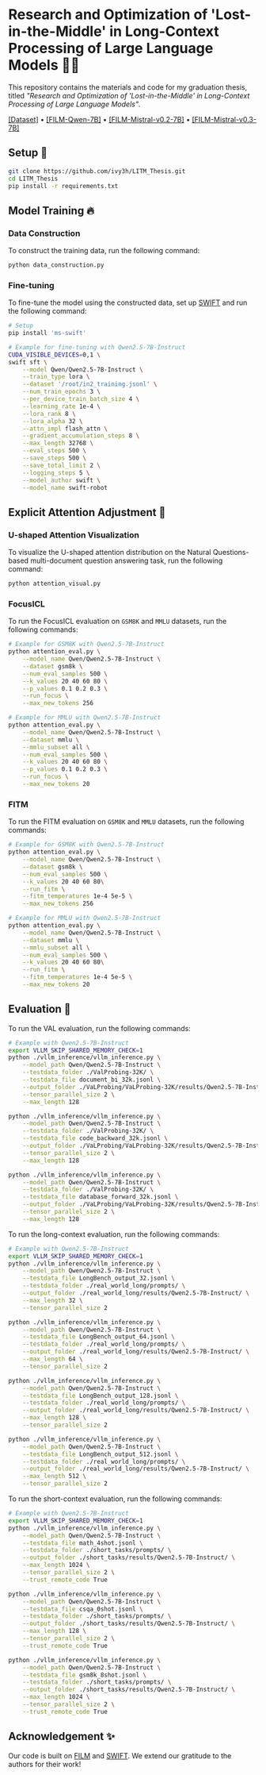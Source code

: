 # Research and Optimization of 'Lost-in-the-Middle' in Long-Context Processing of Large Language Models 🧚‍♀️

This repository contains the materials and code for my graduation thesis, titled *"Research and Optimization of 'Lost-in-the-Middle' in Long-Context Processing of Large Language Models"*.

[[Dataset]](https://huggingface.co/datasets/JiayiHe/IN2_Training) • [[FILM-Qwen-7B]](https://www.modelscope.cn/models/Jiayihe/FILM-Qwen-7B) • [[FILM-Mistral-v0.2-7B]](https://www.modelscope.cn/models/Jiayihe/FILM-Mistral-v0.2-7B) • [[FILM-Mistral-v0.3-7B]](https://www.modelscope.cn/models/Jiayihe/FILM-Mistral-v0.3-7B) 


## Setup 🚀
```bash
git clone https://github.com/ivy3h/LITM_Thesis.git
cd LITM_Thesis
pip install -r requirements.txt
```



## Model Training 🔥

### Data Construction
To construct the training data, run the following command:
```bash
python data_construction.py
```

### Fine-tuning
To fine-tune the model using the constructed data, set up [SWIFT](https://swift.readthedocs.io/en/latest/) and run the following command:
```bash
# Setup
pip install 'ms-swift'

# Example for fine-tuning with Qwen2.5-7B-Instruct
CUDA_VISIBLE_DEVICES=0,1 \
swift sft \
    --model Qwen/Qwen2.5-7B-Instruct \
    --train_type lora \
    --dataset '/root/in2_training.jsonl' \
    --num_train_epochs 3 \
    --per_device_train_batch_size 4 \
    --learning_rate 1e-4 \
    --lora_rank 8 \
    --lora_alpha 32 \
    --attn_impl flash_attn \
    --gradient_accumulation_steps 8 \
    --max_length 32768 \
    --eval_steps 500 \
    --save_steps 500 \
    --save_total_limit 2 \
    --logging_steps 5 \
    --model_author swift \
    --model_name swift-robot
```


## Explicit Attention Adjustment 🎯


### U-shaped Attention Visualization

To visualize the U-shaped attention distribution on the Natural Questions-based multi-document question answering task, run the following command:

```bash
python attention_visual.py
```

### FocusICL

To run the FocusICL evaluation on `GSM8K` and `MMLU` datasets, run the following commands:

```bash
# Example for GSM8K with Qwen2.5-7B-Instruct
python attention_eval.py \
    --model_name Qwen/Qwen2.5-7B-Instruct \
    --dataset gsm8k \
    --num_eval_samples 500 \
    --k_values 20 40 60 80 \
    --p_values 0.1 0.2 0.3 \
    --run_focus \
    --max_new_tokens 256

# Example for MMLU with Qwen2.5-7B-Instruct
python attention_eval.py \
    --model_name Qwen/Qwen2.5-7B-Instruct \
    --dataset mmlu \
    --mmlu_subset all \
    --num_eval_samples 500 \
    --k_values 20 40 60 80 \
    --p_values 0.1 0.2 0.3 \
    --run_focus \
    --max_new_tokens 20
```

### FITM

To run the FITM evaluation on `GSM8K` and `MMLU` datasets, run the following commands:

```bash
# Example for GSM8K with Qwen2.5-7B-Instruct
python attention_eval.py \
    --model_name Qwen/Qwen2.5-7B-Instruct \
    --dataset gsm8k \
    --num_eval_samples 500 \
    --k_values 20 40 60 80\
    --run_fitm \
    --fitm_temperatures 1e-4 5e-5 \
    --max_new_tokens 256

# Example for MMLU with Qwen2.5-7B-Instruct
python attention_eval.py \
    --model_name Qwen/Qwen2.5-7B-Instruct \
    --dataset mmlu \
    --mmlu_subset all \
    --num_eval_samples 500 \
    --k_values 20 40 60 80\
    --run_fitm \
    --fitm_temperatures 1e-4 5e-5 \
    --max_new_tokens 20 
```

## Evaluation 💫

To run the VAL evaluation, run the following commands:
```bash
# Example with Qwen2.5-7B-Instruct
export VLLM_SKIP_SHARED_MEMORY_CHECK=1
python ./vllm_inference/vllm_inference.py \
    --model_path Qwen/Qwen2.5-7B-Instruct \
    --testdata_folder ./ValProbing-32K/ \
    --testdata_file document_bi_32k.jsonl \
    --output_folder ./VaLProbing/VaLProbing-32K/results/Qwen2.5-7B-Instruct/ \
    --tensor_parallel_size 2 \
    --max_length 128

python ./vllm_inference/vllm_inference.py \
    --model_path Qwen/Qwen2.5-7B-Instruct \
    --testdata_folder ./ValProbing-32K/ \
    --testdata_file code_backward_32k.jsonl \
    --output_folder ./VaLProbing/VaLProbing-32K/results/Qwen2.5-7B-Instruct/ \
    --tensor_parallel_size 2 \
    --max_length 128

python ./vllm_inference/vllm_inference.py \
    --model_path Qwen/Qwen2.5-7B-Instruct \
    --testdata_folder ./ValProbing-32K/ \
    --testdata_file database_forward_32k.jsonl \
    --output_folder ./VaLProbing/VaLProbing-32K/results/Qwen2.5-7B-Instruct/ \
    --tensor_parallel_size 2 \
    --max_length 128
```

To run the long-context evaluation, run the following commands:
```bash
# Example with Qwen2.5-7B-Instruct
export VLLM_SKIP_SHARED_MEMORY_CHECK=1
python ./vllm_inference/vllm_inference.py \
    --model_path Qwen/Qwen2.5-7B-Instruct \
    --testdata_file LongBench_output_32.jsonl \
    --testdata_folder ./real_world_long/prompts/ \
    --output_folder ./real_world_long/results/Qwen2.5-7B-Instruct/ \
    --max_length 32 \
    --tensor_parallel_size 2

python ./vllm_inference/vllm_inference.py \
    --model_path Qwen/Qwen2.5-7B-Instruct \
    --testdata_file LongBench_output_64.jsonl \
    --testdata_folder ./real_world_long/prompts/ \
    --output_folder ./real_world_long/results/Qwen2.5-7B-Instruct/ \
    --max_length 64 \
    --tensor_parallel_size 2

python ./vllm_inference/vllm_inference.py \
    --model_path Qwen/Qwen2.5-7B-Instruct \
    --testdata_file LongBench_output_128.jsonl \
    --testdata_folder ./real_world_long/prompts/ \
    --output_folder ./real_world_long/results/Qwen2.5-7B-Instruct/ \
    --max_length 128 \
    --tensor_parallel_size 2

python ./vllm_inference/vllm_inference.py \
    --model_path Qwen/Qwen2.5-7B-Instruct \
    --testdata_file LongBench_output_512.jsonl \
    --testdata_folder ./real_world_long/prompts/ \
    --output_folder ./real_world_long/results/Qwen2.5-7B-Instruct/ \
    --max_length 512 \
    --tensor_parallel_size 2
```

To run the short-context evaluation, run the following commands:
```bash
# Example with Qwen2.5-7B-Instruct
export VLLM_SKIP_SHARED_MEMORY_CHECK=1
python ./vllm_inference/vllm_inference.py \
    --model_path Qwen/Qwen2.5-7B-Instruct \
    --testdata_file math_4shot.jsonl \
    --testdata_folder ./short_tasks/prompts/ \
    --output_folder ./short_tasks/results/Qwen2.5-7B-Instruct/ \
    --max_length 1024 \
    --tensor_parallel_size 2 \
    --trust_remote_code True

python ./vllm_inference/vllm_inference.py \
    --model_path Qwen/Qwen2.5-7B-Instruct \
    --testdata_file csqa_0shot.jsonl \
    --testdata_folder ./short_tasks/prompts/ \
    --output_folder ./short_tasks/results/Qwen2.5-7B-Instruct/ \
    --max_length 128 \
    --tensor_parallel_size 2 \
    --trust_remote_code True

python ./vllm_inference/vllm_inference.py \
    --model_path Qwen/Qwen2.5-7B-Instruct \
    --testdata_file gsm8k_8shot.jsonl \
    --testdata_folder ./short_tasks/prompts/ \
    --output_folder ./short_tasks/results/Qwen2.5-7B-Instruct/ \
    --max_length 1024 \
    --tensor_parallel_size 2 \
    --trust_remote_code True
```

## Acknowledgement ✨
Our code is built on [FILM](https://github.com/microsoft/FILM) and [SWIFT](https://swift.readthedocs.io/en/latest/). We extend our gratitude to the authors for their work!
